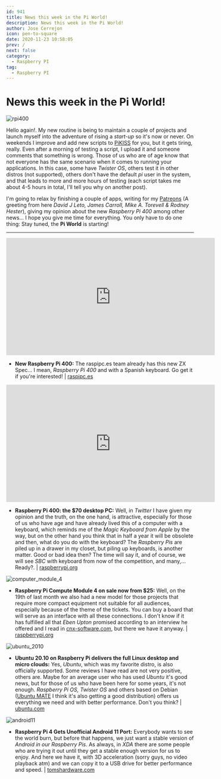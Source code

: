 ```yaml
---
id: 941
title: News this week in the Pi World!
description: News this week in the Pi World!
author: Jose Cerrejon
icon: pen-to-square
date: 2020-11-23 10:58:05
prev: /
next: false
category:
  - Raspberry PI
tag:
  - Raspberry PI
---
```


# News this week in the Pi World!

![rpi400](/images/2020/11/rpi400.jpg)

Hello again!. My new routine is being to maintain a couple of projects and launch myself into the adventure of rising a *start-up* so it's now or never. On weekends  I improve and add new scripts to [PiKISS](https://github.com/jmcerrejon/PiKISS) for you, but it gets tiring, really. Even after a morning of testing a script, I upload it and someone comments that something is wrong. Those of us who are of age know that not everyone has the same scenario when it comes to running your applications. In this case, some have *Twister OS*, others test it in other distros (not supported), others don't have the default *pi* user in the system, and that leads to more and more hours of testing (each script takes me about 4-5 hours in total, I'll tell you why on another post).

I'm going to relax by finishing a couple of apps, writing for my [Patreons](https://www.patreon.com/cerrejon?fan_landing=true) (A greeting from here *David J Leto, James Carroll, Mike A. Torevell & Rodney Hester*), giving my opinion about the new *Raspberry Pi 400* among other news... I hope you give me time for everything. You only have to do one thing: Stay tuned, the **Pi World** is starting!

- - -
<iframe width="560" height="315" src="https://www.youtube.com/embed/xt-QVoZ682o" frameborder="0" allow="accelerometer; autoplay; clipboard-write; encrypted-media; gyroscope; picture-in-picture" allowfullscreen></iframe>

* **New Raspberry Pi 400:** The raspipc.es team already has this new ZX Spec... I mean, *Raspberry Pi 400* and with a Spanish keyboard. Go get it if you're interested!  | [raspipc.es](http://www.raspipc.es/blog/nuevo-raspberry-pi-400/)

<iframe width="560" height="315" src="https://www.youtube.com/embed/ZSvHJ97d8n8" frameborder="0" allow="accelerometer; autoplay; clipboard-write; encrypted-media; gyroscope; picture-in-picture" allowfullscreen></iframe>

* **Raspberry Pi 400: the $70 desktop PC:** Well, in *Twitter* I have given my opinion and the truth, on the one hand, is attractive, especially for those of us who have age and have already lived this of a computer with a keyboard, which reminds me of the *Magic Keyboard from Apple* by the way, but on the other hand you think that in half a year it will be obsolete and then, what do you do with the keyboard? The *Raspberry Pis* are piled up in a drawer in my closet, but piling up keyboards, is another matter. Good or bad idea then? The time will say it, and of course, we will see *SBC* with keyboard from now of the competition, and many,... Ready?.  | [raspberrypi.org](https://www.raspberrypi.org/blog/raspberry-pi-400-the-70-desktop-pc/)

![computer_module_4](/images/2020/11/computer_module_4.jpg)

* **Raspberry Pi Compute Module 4 on sale now from $25:** Well, on the 19th of last month we also had a new model for those projects that require more compact equipment not suitable for all audiences, especially because of the theme of the tickets. You can buy a board that will serve as an interface with all these connections. I don't know if it has fulfilled all that *Eben Upton* promised according to an interview he offered and I read in [cnx-software.com](https://www.cnx-software.com/2020/07/17/raspberry-pi-compute-module-4-coming-next-year-with-pcie-nvme-support/), but there we have it anyway. | [raspberrypi.org](https://www.raspberrypi.org/blog/raspberry-pi-compute-module-4/)

![ubuntu_2010](/images/2020/11/ubuntu_2010.png)

* **Ubuntu 20.10 on Raspberry Pi delivers the full Linux desktop and micro clouds:** Yes, *Ubuntu*, which was my favorite distro, is also officially supported. Some reviews I have read are not very positive, others are. Maybe for an average user who has used *Ubuntu* it's good news, but for those of us who have been here for some years, it's not enough. *Raspberry Pi OS, Twister OS* and others based on Debian ([Ubuntu MATE](https://ubuntu-mate.org/ports/raspberry-pi/) I think it's also getting a good distribution) offers us everything we need and with better performance. Don't you think? | [ubuntu.com](https://ubuntu.com/blog/ubuntu-20-10-on-raspberry-pi-delivers-the-full-linux-desktop-and-micro-clouds)

![android11](/images/2020/11/android11.png)

* **Raspberry Pi 4 Gets Unofficial Android 11 Port:** Everybody wants to see the world burn, but before that happens, we just want a stable version of *Android in our Raspberry Pis*. As always, in *XDA* there are some people who are trying it out until they get a stable enough version for us to enjoy. And here we have it, with 3D acceleration (sorry guys, no video playback atm) and we can copy it to a USB drive for better performance and speed. | [tomshardware.com](https://www.tomshardware.com/news/android-11-raspberry-pi-4-port)



 
